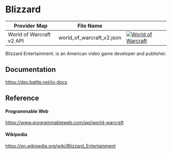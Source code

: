 # Blizzard

| Provider Map | File Name | |
|------------------------------|------------------------------|--------------------------------------------------------------------------------------------------------------------------------------------------------------------------------------------------------------------------------------------------------------------|
| World of Warcraft v2 API | world_of_warcraft_v2.json | [![World of Warcraft](https://d233zlhvpze22y.cloudfront.net/github/bitscoopaddbuttonxsmall.png)](https://bitscoop.com/maps/create?source=https://raw.githubusercontent.com/bitscooplabs/provider-maps/master/blizzard/world_of_warcraft_v2.json) |

Blizzard Entertainment. is an American video game developer and publisher.

## Documentation
https://dev.battle.net/io-docs

## Reference

#### Programmable Web
https://www.programmableweb.com/api/world-warcraft

#### Wikipedia
https://en.wikipedia.org/wiki/Blizzard_Entertainment
